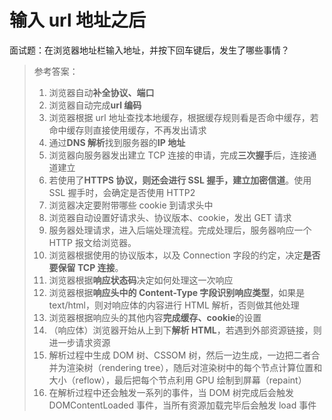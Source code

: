 # 输入 url 地址之后

面试题：在浏览器地址栏输入地址，并按下回车键后，发生了哪些事情？

> 参考答案：
>
> 1. 浏览器自动**补全协议、端口**
> 2. 浏览器自动完成**url 编码**
> 3. 浏览器根据 url 地址查找本地缓存，根据缓存规则看是否命中缓存，若命中缓存则直接使用缓存，不再发出请求
> 4. 通过**DNS 解析**找到服务器的**IP 地址**
> 5. 浏览器向服务器发出建立 TCP 连接的申请，完成**三次握手**后，连接通道建立
> 6. 若使用了**HTTPS 协议，则还会进行 SSL 握手，建立加密信道**。使用 SSL 握手时，会确定是否使用 HTTP2
> 7. 浏览器决定要附带哪些 cookie 到请求头中
> 8. 浏览器自动设置好请求头、协议版本、cookie，发出 GET 请求
> 9. 服务器处理请求，进入后端处理流程。完成处理后，服务器响应一个 HTTP 报文给浏览器。
> 10. 浏览器根据使用的协议版本，以及 Connection 字段的约定，决定**是否要保留 TCP 连接**。
> 11. 浏览器根据**响应状态码**决定如何处理这一次响应
> 12. 浏览器根据**响应头中的 Content-Type 字段识别响应类型**，如果是 text/html，则对响应体的内容进行 HTML 解析，否则做其他处理
> 13. 浏览器根据响应头的其他内容**完成缓存、cookie**的设置
> 14. （响应体）浏览器开始从上到下**解析 HTML**，若遇到外部资源链接，则进一步请求资源
> 15. 解析过程中生成 DOM 树、CSSOM 树，然后一边生成，一边把二者合并为渲染树（rendering tree），随后对渲染树中的每个节点计算位置和大小（reflow），最后把每个节点利用 GPU 绘制到屏幕（repaint）
> 16. 在解析过程中还会触发一系列的事件，当 DOM 树完成后会触发 DOMContentLoaded 事件，当所有资源加载完毕后会触发 load 事件
